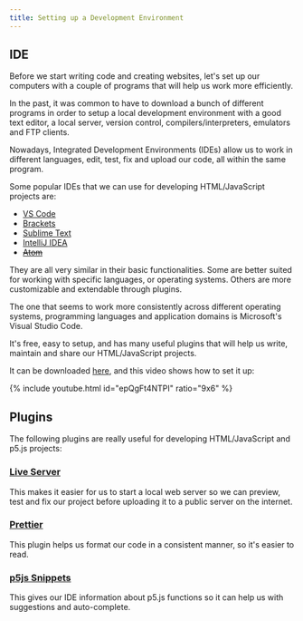 ```yaml
---
title: Setting up a Development Environment
---
```

## IDE

Before we start writing code and creating websites, let's set up our computers with a couple of programs that will help us work more efficiently.

In the past, it was common to have to download a bunch of different programs in order to setup a local development environment with a good text editor, a local server, version control, compilers/interpreters, emulators and FTP clients.

Nowadays, Integrated Development Environments (IDEs) allow us to work in different languages, edit, test, fix and upload our code, all within the same program.

Some popular IDEs that we can use for developing HTML/JavaScript projects are:
- [VS Code](https://code.visualstudio.com/)
- [Brackets](https://brackets.io/)
- [Sublime Text](https://www.sublimetext.com/)
- [IntelliJ IDEA](https://www.jetbrains.com/idea/)
- ~~[Atom](https://atom-editor.cc/)~~

They are all very similar in their basic functionalities. Some are better suited for working with specific languages, or operating systems. Others are more customizable and extendable through plugins.

The one that seems to work more consistently across different operating systems, programming languages and application domains is Microsoft's Visual Studio Code.

It's free, easy to setup, and has many useful plugins that will help us write, maintain and share our HTML/JavaScript projects.

It can be downloaded [here](https://code.visualstudio.com/#alt-downloads), and this video shows how to set it up:

{% include youtube.html id="epQgFt4NTPI" ratio="9x6" %}

## Plugins

The following plugins are really useful for developing HTML/JavaScript and p5.js projects:

### [Live Server](https://marketplace.visualstudio.com/items?itemName=ritwickdey.LiveServer)

This makes it easier for us to start a local web server so we can preview, test and fix our project before uploading it to a public server on the internet.

### [Prettier](https://marketplace.visualstudio.com/items?itemName=esbenp.prettier-vscode)

This plugin helps us format our code in a consistent manner, so it's easier to read.

### [p5js Snippets](https://marketplace.visualstudio.com/items?itemName=acidic9.p5js-snippets)

This gives our IDE information about p5.js functions so it can help us with suggestions and auto-complete.
